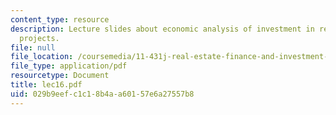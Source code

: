```yaml
---
content_type: resource
description: Lecture slides about economic analysis of investment in real estate development
  projects.
file: null
file_location: /coursemedia/11-431j-real-estate-finance-and-investment-fall-2006/029b9eefc1c18b4aa60157e6a27557b8_lec16.pdf
file_type: application/pdf
resourcetype: Document
title: lec16.pdf
uid: 029b9eef-c1c1-8b4a-a601-57e6a27557b8
---
```

